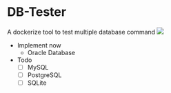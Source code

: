 # DB-Tester
A dockerize tool to test multiple database command
![](https://i.imgur.com/Y5tR33W.png)

- Implement now
    - Oracle Database
- Todo
    - [ ] MySQL
    - [ ] PostgreSQL
    - [ ] SQLite